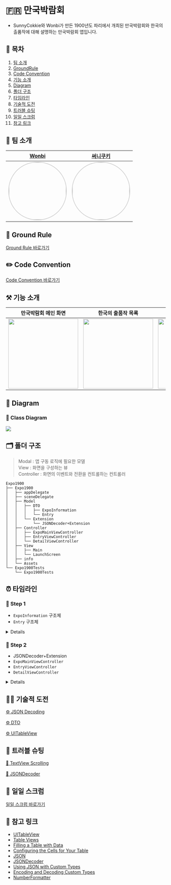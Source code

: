 # 🇫🇷 만국박람회

- SunnyCokkie와 Wonbi가 만든 1900년도 파리에서 개최된 만국박람회와 한국의 출품작에 대해 설명하는 만국박람회 앱입니다.

## 📖 목차
1. [팀 소개](#-팀-소개)
2. [GroundRule](#-ground-rule)
3. [Code Convention](#-code-convention)
4. [기능 소개](#-기능-소개)
5. [Diagram](#-Diagram)
6. [폴더 구조](#-폴더-구조)
7. [타임라인](#-타임라인)
8. [기술적 도전](#-기술적-도전)
9. [트러블 슈팅](#-트러블-슈팅)
10. [일일 스크럼](#-일일-스크럼)
11. [참고 링크](#-참고-링크)


## 🌱 팀 소개
 |[Wonbi](https://github.com/wonbi92)|[써니쿠키](https://github.com/sunny-maeng)|
 |:---:|:---:|
| <img width="180px" img style="border: 2px solid lightgray; border-radius: 90px;-moz-border-radius: 90px;-khtml-border-radius: 90px;-webkit-border-radius: 90px;" src="https://avatars.githubusercontent.com/u/88074999?v=4">| <img width="180px" img style="border: 2px solid lightgray; border-radius: 90px;-moz-border-radius: 90px;-khtml-border-radius: 90px;-webkit-border-radius: 90px;" src="https://avatars.githubusercontent.com/u/107384230?v=4">|

## 🤙 Ground Rule

[Ground Rule 바로가기](https://github.com/wonbi92/ios-exposition-universelle/wiki/1.-Ground-Rule)

## ✏️ Code Convention

[Code Convention 바로가기](https://github.com/wonbi92/ios-exposition-universelle/wiki/2.-Expo-Project-Code-convention)

## ⚒️ 기능 소개
|**만국박람회 메인 화면**|**한국의 출품작 목록**|**출품작 상세 페이지**|
 |:---:|:---:|:---:|
|<img width = 220, src = "https://i.imgur.com/ecg4zXF.gif">|<img width = 220, src = "https://i.imgur.com/Y7VkzGK.gif">|<img width = 220, src = "https://i.imgur.com/B77H29Z.gif">|

## 👀 Diagram

### 🧬 Class Diagram

![](https://i.imgur.com/ZU4fEDg.png)

 
## 🗂 폴더 구조
> Modal : 앱 구동 로직에 필요한 모델<br>
> View : 화면을 구성하는 뷰<br>
> Controller : 화면의 이벤트와 전환을 컨트롤하는 컨트롤러
```
Expo1900
├── Expo1900
│   ├── appDelegate
│   ├── sceneDelegate
│   ├── Model
│   │   ├── DTO
│   │   │   ├── ExpoInformation
│   │   │   └── Entry
│   │   └── Extension
│   │       └── JSONDecoder+Extension
│   ├── Controller
│   │   ├── ExpoMainViewController
│   │   ├── EntryViewController
│   │   └── DetailViewController
│   ├── View
│   │   ├── Main
│   │   └── LaunchScreen
│   ├── info
│   └── Assets
└── Expo1900Tests
    └── Expo1900Tests
```

## ⏰ 타임라인

### 👟 Step 1
- `ExpoInformation` 구조체
- `Entry` 구조체

<details>
<summary>Details</summary>
<div markdown="1">

#### 1️⃣ `ExpoInformation` 구조체
 - 만국박람회 메인 화면에서 사용할 `exposition_universelle_1900` JSON파일 데이터를 가져오기위한 DTO 입니다.
#### 2️⃣ `Entry` 구조체
 - 한국의 출품작 화면에서 사용할 `items` JSON파일 데이터를 가져오기 위한 DTO 입니다.
 - `items` JSON파일의 경우, JS의 네이밍(snake_case)이 스위프트의 네이밍(camelCase)과 달라 `Entry` 구조체 내부에서 `CodingKey` 프로토콜을 채택한 `CodingKeys` 열거형을 사용해 JSON파일에 정상적으로 접근하도록 구현하였습니다.
    
</div>
</details>
    
### 👟 Step 2
- JSONDecoder+Extension
- `ExpoMainViewController`
- `EntryViewController`
- `DetailViewController`
    
<details>
<summary>Details</summary>
<div markdown="1">

#### 1️⃣ JSONDecoder+Extension
- `decode(_:, from:)` 메서드
    - Asset Name을 매개변수로 받아 JSONDecoder를 이용해 데이터를 디코딩하는 메서드를 구현하였습니다.

#### 2️⃣ ExpoMainViewController
엑스포에 대한 정보를 담은 포스터 stackView가 담긴 Scroll뷰로 보여줍니다.
- `viewDidLoad`
    - JSON포맷을 디코딩해 전역변수 `expoInformation`프로퍼티에 담습니다.
    - `buildExpoMainView` 메서드를 호출해 첫페이지를 draw합니다.
- `viewWillAppear`
    - 첫 시작뿐 아니라 다음페이지에서 뒤로 돌아올 때도 작동할 수 있도록 `buildNavigationBar` 메서드를 이곳에서 호출합니다.
- `buildNavigationBar`메서드 
    - 네비게이션 바의 title을 지정해주고, 네비게이션바를 숨깁니다.
- `buildExpoMainView`메서드
    - JSON포맷을 디코딩한 `expoInformation` 프로퍼티의 데이터를 이용해 메인뷰의 포스터의 `ImageView`, `label`의 정보를 지정합니다.
- `tapEntryButton`메서드
    - 버튼을 누르면 다음화면(뷰)을 push합니다.

#### 3️⃣ EntryViewController
한국의 출품작을 TableView로 보여줍니다.
- `viewDidLoad`
    - JSON포맷을 디코딩해 전역변수 entries 배열로 담습니다.
    - TableView의 DataSource와 Delegate를 자기자신으로 설정합니다.
    - `buildNavigationBar` 메서드를 호출해 첫페이지의 네비게이션 바를 build합니다.
- `buildNavigationBar`
    -  네비게이션 바의 title을 지정해주고, 네비게이션 바를 나타냅니다.
- `UITableViewDelegate`, `UITableViewDataSource` 프로토콜을 채택해 Table View를 draw합니다.
- `tableView(_:, didSelectRowAt:)` 메서드
    - 셀이 선택되면 상세페이지 화면으로 전환됩니다.
    - 선택된 작품의 정보를 다음화면의 변수에 담습니다.
- `tableView(_:,numberOfRowsInSection)` 메서드
    - entries 배열의 수만큼 테이블 뷰의 row를 생성합니다
- `tableView(_:,cellForRowAt) 메서드`
    - identifier에 맞는 셀을 생성하거나 재사용해 반환합니다
    - cell에 담긴 `imageView`, `label` 등에 entries 정보와 속성을 지정합니다. 

#### 4️⃣ DetailViewController
출품작의 상세내용을 `imageView`와 `textView`가 담긴 Scroll뷰로 보여줍니다.
- `viewDidLoad`
    - `buildNavigationBar`메서드와 `buildDetailView`메서드를 호출하여 화면을  draw합니다.
- `fetchEntryData`메서드
    - 이전 화면에서 선택된 출품작의 데이터를 가져옵니다.
- `buildNavigationBar`메서드
    - 네비게이션 바의 title을 지정해주고, 네비게이션바를 나타냅니다.
- `buildDetailView`메서드
    - `imageView`와 `textView`에 선택된 출품작의 이미지와 Description을 지정합니다.

</div>
</details>

## 🏃🏻 기술적 도전

[⚙️ JSON Decoding](https://github.com/wonbi92/ios-exposition-universelle/wiki/4.-Challenge#%EF%B8%8F-json-decoding)<br><br>
[⚙️ DTO](https://github.com/wonbi92/ios-exposition-universelle/wiki/4.-Challenge#%EF%B8%8F-dto)<br><br>
[⚙️ UITableView](https://github.com/wonbi92/ios-exposition-universelle/wiki/4.-Challenge#%EF%B8%8F-uitableview)<br>

## 🚀 트러블 슈팅
[📌 TextView Scrolling](https://github.com/wonbi92/ios-exposition-universelle/wiki/5.-Troubleshooting#-textview-scrolling)<br><br>
[📌 JSONDecoder](https://github.com/wonbi92/ios-exposition-universelle/wiki/5.-Troubleshooting#-jsondecoder)

## 📝 일일 스크럼

[일일 스크럼 바로가기](https://github.com/wonbi92/ios-exposition-universelle/wiki/3.-Daily-Scrum)

## 🔗 참고 링크

- [UITableView](https://developer.apple.com/documentation/uikit/uitableview)
- [Table Views](https://developer.apple.com/documentation/uikit/views_and_controls/table_views)
- [Filling a Table with Data](https://developer.apple.com/documentation/uikit/views_and_controls/table_views/filling_a_table_with_data)
- [Configuring the Cells for Your Table](https://developer.apple.com/documentation/uikit/views_and_controls/table_views/configuring_the_cells_for_your_table)
- [JSON](https://ko.wikipedia.org/wiki/JSON)
- [JSONDecoder](https://developer.apple.com/documentation/foundation/jsondecoder)
- [Using JSON with Custom Types](https://developer.apple.com/documentation/foundation/archives_and_serialization/using_json_with_custom_types)
- [Encoding and Decoding Custom Types](https://developer.apple.com/documentation/foundation/archives_and_serialization/encoding_and_decoding_custom_types)
- [NumberFormatter](https://developer.apple.com/documentation/foundation/numberformatter)<br>

